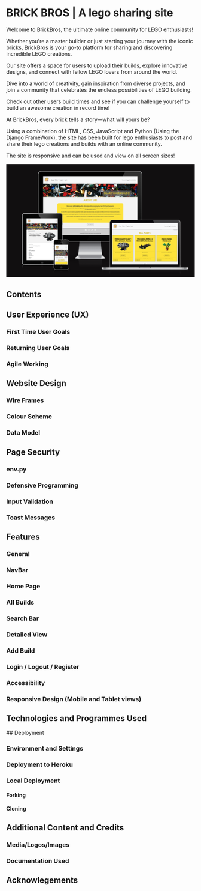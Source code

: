 # BRICK BROS | A lego sharing site 

Welcome to BrickBros, the ultimate online community for LEGO enthusiasts!

Whether you're a master builder or just starting your journey with the iconic bricks, BrickBros is your go-to platform for sharing and discovering incredible LEGO creations.

Our site offers a space for users to upload their builds, explore innovative designs, and connect with fellow LEGO lovers from around the world.

Dive into a world of creativity, gain inspiration from diverse projects, and join a community that celebrates the endless possibilities of LEGO building.

Check out other users build times and see if you can challenge yourself to build an awesome creation in record time!

At BrickBros, every brick tells a story—what will yours be?


Using a combination of HTML, CSS, JavaScript and Python (Using the Django FrameWork), the site has been built for lego enthusiasts to post and share their lego creations and builds with an online community. 

The site is responsive and can be used and view on all screen sizes!

![Responsive Mockup of BrickBros](readmedocs/images/responsive-design.png)



## Contents


## User Experience (UX)

### First Time User Goals

### Returning User Goals

### Agile Working



## Website Design

### Wire Frames

### Colour Scheme

### Data Model



## Page Security

### env.py 

### Defensive Programming

### Input Validation

### Toast Messages



## Features

### General

### NavBar

### Home Page

### All Builds

### Search Bar

### Detailed View 

### Add Build

### Login / Logout / Register

### Accessibility 

### Responsive Design (Mobile and Tablet views)



## Technologies and Programmes Used


## Deployment

### Environment and Settings

### Deployment to Heroku

### Local Deployment

#### Forking

#### Cloning


## Additional Content and Credits

### Media/Logos/Images

### Documentation Used

## Acknowlegements


